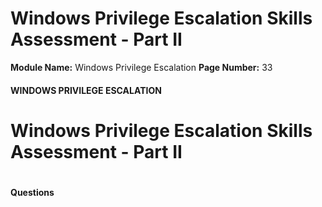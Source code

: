 <!--
 // Platform: Academy
// URL: https://academy.hackthebox.com/module/67/section/928
// Platform Version: V1
// Module ID: 67
// Module Name: Windows Privilege Escalation
// Module Difficulty: Medium
// Section ID: 928
// Section Title: Windows Privilege Escalation Skills Assessment - Part II
// Page Title: Hack The Box - Academy
// Page Number: 33
-->

# Windows Privilege Escalation Skills Assessment - Part II

**Module Name:** Windows Privilege Escalation **Page Number:** 33

#### 

#### WINDOWS PRIVILEGE ESCALATION

# Windows Privilege Escalation Skills Assessment - Part II

# 

# 

#### Questions

####